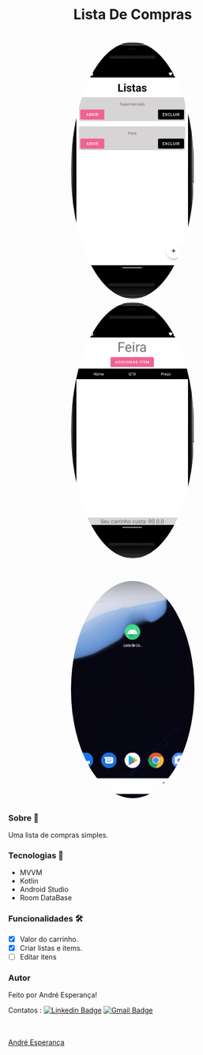 <h1 align="center">Lista De Compras</h1>


<h1 align="center">
  <img style="border-radius: 50%;" src="./assets/listaListas.png" width="250px;" alt=""/>
  <img style="border-radius: 50%;" src="./assets/listaItems.png" width="250px;" alt=""/>
  </h1>
  <h1 align="center">
  <img style="border-radius: 50%;" src="./assets/listaDeComprasGif.gif" width="250px;" alt=""/>
  </h1>


### Sobre :book:
 Uma lista de compras simples.
 
 ### Tecnologias :rocket:
 
 - MVVM
 - Kotlin 
 - Android Studio
 - Room DataBase
 
 ### Funcionalidades 🛠
 
- [x] Valor do carrinho.
- [x] Criar listas e items.
- [ ] Editar itens

### Autor


Feito por André Esperança!

Contatos :
[![Linkedin Badge](https://img.shields.io/badge/-André-blue?style=flat-square&logo=Linkedin&logoColor=white&link=https://www.linkedin.com/in/andr%C3%A9-esperan%C3%A7a-34021a235/)](https://www.linkedin.com/in/andr%C3%A9-esperan%C3%A7a-34021a235/) 
[![Gmail Badge](https://img.shields.io/badge/-andreesperanca2010.com-c14438?style=flat-square&logo=Gmail&logoColor=white&link=mailto:andreesperanca2010@gmail.com)](mailto:andreesperanca2010@gmail.com)

<a href="https://github.com/andreesperanca">
 <br /> 
 <img style="border-radius: 50%;" src="https://avatars.githubusercontent.com/andreesperanca" width="100px;" alt=""/>
 <br />
  <a href="https://github.com/andreesperanca" title="">André Esperança</a>
  
  
  
  
  


